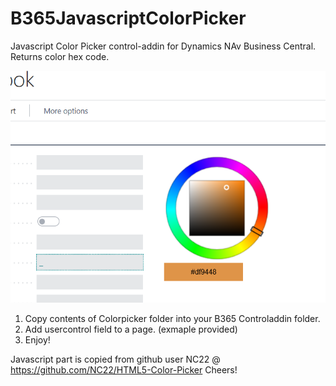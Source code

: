 # B365JavascriptColorPicker
Javascript Color Picker control-addin for Dynamics NAv Business Central. Returns color hex code.

![](ColorPicker/ColorPicker.png)

1. Copy contents of Colorpicker folder into your B365 Controladdin folder. 
2. Add usercontrol field to a page. (exmaple provided)
3. Enjoy!

Javascript part is copied from github user NC22 @ https://github.com/NC22/HTML5-Color-Picker
Cheers!

